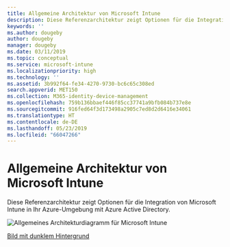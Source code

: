 ```yaml
---
title: Allgemeine Architektur von Microsoft Intune
description: Diese Referenzarchitektur zeigt Optionen für die Integration von Microsoft Intune in Ihr Azure-Umgebung mit Azure Active Directory.
keywords: ''
ms.author: dougeby
author: dougeby
manager: dougeby
ms.date: 03/11/2019
ms.topic: conceptual
ms.service: microsoft-intune
ms.localizationpriority: high
ms.technology: ''
ms.assetid: 3b992f64-fe34-4270-9730-bc6c65c308ed
search.appverid: MET150
ms.collection: M365-identity-device-management
ms.openlocfilehash: 759b136bbaef446f85cc37741a9bfb084b737e8e
ms.sourcegitcommit: 916fed64f3d173498a2905c7ed8d2d6416e34061
ms.translationtype: HT
ms.contentlocale: de-DE
ms.lasthandoff: 05/23/2019
ms.locfileid: "66047266"
---
```

# <a name="high-level-architecture-for-microsoft-intune"></a>Allgemeine Architektur von Microsoft Intune
Diese Referenzarchitektur zeigt Optionen für die Integration von Microsoft Intune in Ihr Azure-Umgebung mit Azure Active Directory.  

![Allgemeines Architekturdiagramm für Microsoft Intune](./media/intunearchitecture_wh.svg)

[Bild mit dunklem Hintergrund](./media/intunearchitecture.svg)
